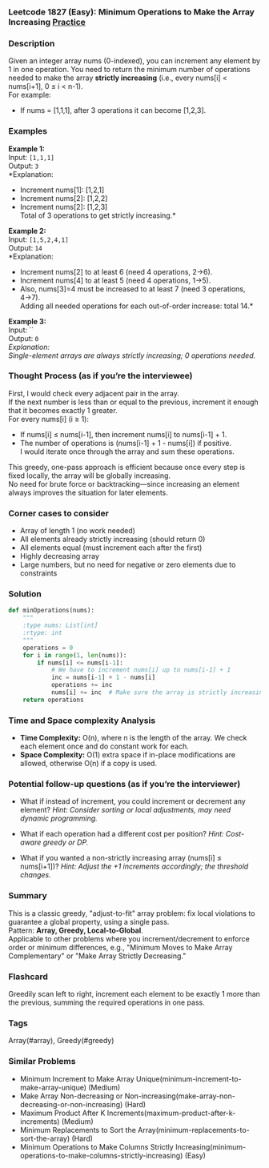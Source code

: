### Leetcode 1827 (Easy): Minimum Operations to Make the Array Increasing [Practice](https://leetcode.com/problems/minimum-operations-to-make-the-array-increasing)

### Description  
Given an integer array nums (0-indexed), you can increment any element by 1 in one operation. You need to return the minimum number of operations needed to make the array **strictly increasing** (i.e., every nums[i] < nums[i+1], 0 ≤ i < n-1).  
For example:  
- If nums = [1,1,1], after 3 operations it can become [1,2,3].

### Examples  

**Example 1:**  
Input: `[1,1,1]`  
Output: `3`  
*Explanation:  
- Increment nums[1]: [1,2,1]  
- Increment nums[2]: [1,2,2]  
- Increment nums[2]: [1,2,3]  
Total of 3 operations to get strictly increasing.*

**Example 2:**  
Input: `[1,5,2,4,1]`  
Output: `14`  
*Explanation:  
- Increment nums[2] to at least 6 (need 4 operations, 2→6).  
- Increment nums[4] to at least 5 (need 4 operations, 1→5).
- Also, nums[3]=4 must be increased to at least 7 (need 3 operations, 4→7).  
Adding all needed operations for each out-of-order increase: total 14.*

**Example 3:**  
Input: ``  
Output: `0`  
*Explanation:  
Single-element arrays are always strictly increasing; 0 operations needed.*

### Thought Process (as if you’re the interviewee)  
First, I would check every adjacent pair in the array.  
If the next number is less than or equal to the previous, increment it enough that it becomes exactly 1 greater.  
For every nums[i] (i ≥ 1):  
- If nums[i] ≤ nums[i-1], then increment nums[i] to nums[i-1] + 1.  
- The number of operations is (nums[i-1] + 1 - nums[i]) if positive.  
I would iterate once through the array and sum these operations.

This greedy, one-pass approach is efficient because once every step is fixed locally, the array will be globally increasing.  
No need for brute force or backtracking—since increasing an element always improves the situation for later elements.

### Corner cases to consider  
- Array of length 1 (no work needed)
- All elements already strictly increasing (should return 0)
- All elements equal (must increment each after the first)
- Highly decreasing array
- Large numbers, but no need for negative or zero elements due to constraints

### Solution

```python
def minOperations(nums):
    """
    :type nums: List[int]
    :rtype: int
    """
    operations = 0
    for i in range(1, len(nums)):
        if nums[i] <= nums[i-1]:
            # We have to increment nums[i] up to nums[i-1] + 1
            inc = nums[i-1] + 1 - nums[i]
            operations += inc
            nums[i] += inc  # Make sure the array is strictly increasing
    return operations
```

### Time and Space complexity Analysis  

- **Time Complexity:** O(n), where n is the length of the array. We check each element once and do constant work for each.
- **Space Complexity:** O(1) extra space if in-place modifications are allowed, otherwise O(n) if a copy is used.

### Potential follow-up questions (as if you’re the interviewer)  

- What if instead of increment, you could increment or decrement any element?
  *Hint: Consider sorting or local adjustments, may need dynamic programming.*

- What if each operation had a different cost per position?
  *Hint: Cost-aware greedy or DP.*

- What if you wanted a non-strictly increasing array (nums[i] ≤ nums[i+1])?
  *Hint: Adjust the +1 increments accordingly; the threshold changes.*

### Summary
This is a classic greedy, "adjust-to-fit" array problem: fix local violations to guarantee a global property, using a single pass.  
Pattern: **Array, Greedy, Local-to-Global**.  
Applicable to other problems where you increment/decrement to enforce order or minimum differences, e.g., "Minimum Moves to Make Array Complementary" or "Make Array Strictly Decreasing."


### Flashcard
Greedily scan left to right, increment each element to be exactly 1 more than the previous, summing the required operations in one pass.

### Tags
Array(#array), Greedy(#greedy)

### Similar Problems
- Minimum Increment to Make Array Unique(minimum-increment-to-make-array-unique) (Medium)
- Make Array Non-decreasing or Non-increasing(make-array-non-decreasing-or-non-increasing) (Hard)
- Maximum Product After K Increments(maximum-product-after-k-increments) (Medium)
- Minimum Replacements to Sort the Array(minimum-replacements-to-sort-the-array) (Hard)
- Minimum Operations to Make Columns Strictly Increasing(minimum-operations-to-make-columns-strictly-increasing) (Easy)